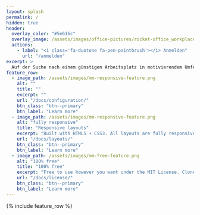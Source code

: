 ```yaml
---
layout: splash
permalink: /
hidden: true
header:
  overlay_color: "#5e616c"
  overlay_image: /assets/images/office-pictures/rocket-office_workplace.jpeg
  actions:
    - label: "<i class='fa-duotone fa-pen-paintbrush'></i> Anmelden"
      url: "/anmelden"
excerpt: >
  Auf der Suche nach einem günstigen Arbeitsplatz in motivierendem Umfeld?
feature_row:
  - image_path: /assets/images/mm-responsive-feature.png
    alt: ""
    title: ""
    excerpt: ""
    url: "/docs/configuration/"
    btn_class: "btn--primary"
    btn_label: "Learn more"
  - image_path: /assets/images/mm-responsive-feature.png
    alt: "fully responsive"
    title: "Responsive layouts"
    excerpt: "Built with HTML5 + CSS3. All layouts are fully responsive with helpers to augment your content."
    url: "/docs/layouts/"
    btn_class: "btn--primary"
    btn_label: "Learn more"
  - image_path: /assets/images/mm-free-feature.png
    alt: "100% free"
    title: "100% free"
    excerpt: "Free to use however you want under the MIT License. Clone it, fork it, customize it... whatever!"
    url: "/docs/license/"
    btn_class: "btn--primary"
    btn_label: "Learn more"      
---
```


{% include feature_row %}
